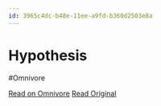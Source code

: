 ```yaml
---
id: 3965c4dc-b48e-11ee-a9fd-b360d2503e8a
---
```


# Hypothesis
#Omnivore

[Read on Omnivore](https://omnivore.app/me/hypothesis-18d13270ff8)
[Read Original](https://hypothes.is/a/slgcXrSFEe6xrN_cmjyr0w)

